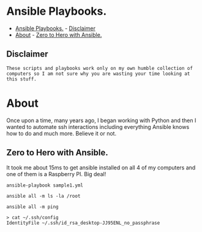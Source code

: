 # Ansible Playbooks.

<!-- TOC -->

- [Ansible Playbooks.](#ansible-playbooks)
        - [Disclaimer](#disclaimer)
- [About](#about)
        - [Zero to Hero with Ansible.](#zero-to-hero-with-ansible)

<!-- /TOC -->

## Disclaimer

```
These scripts and playbooks work only on my own humble collection of computers so I am not sure why you are wasting your time looking at this stuff.
```

# About

Once upon a time, many years ago, I began working with Python and then I wanted to automate ssh interactions including everything Ansible knows how to do and much more. Believe it or not.

## Zero to Hero with Ansible.

It took me about 15ms to get ansible installed on all 4 of my computers and one of them is a Raspberry PI.  Big deal!

```
ansible-playbook sample1.yml
```

```
ansible all -m ls -la /root
```

```
ansible all -m ping
```

```
> cat ~/.ssh/config
IdentityFile ~/.ssh/id_rsa_desktop-JJ95ENL_no_passphrase
```
